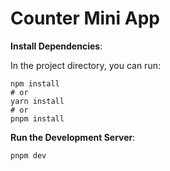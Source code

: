 # Counter Mini App

**Install Dependencies**:

In the project directory, you can run:

```
npm install
# or
yarn install
# or
pnpm install
```

**Run the Development Server**:

```
pnpm dev
```
